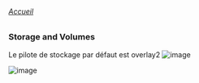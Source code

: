 ###### [Accueil](README.md)
### Storage and Volumes

Le pilote de stockage par défaut est overlay2
![image](https://github.com/abiForSofteam/docker/assets/56606441/89f0e474-1b7e-484d-94d8-765b7f9225a4)

![image](https://github.com/abiForSofteam/docker/assets/56606441/2e0d68a8-429d-48de-be9d-3dd8a1b38d64)
